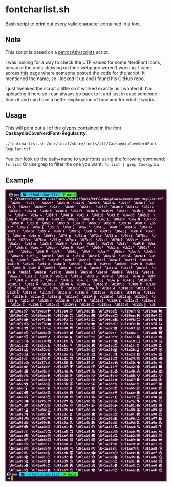 # fontcharlist.sh

Bash script to print out every valid character contained in a font.

## Note

This script is based on a [petrosAth/scripts](https://github.com/petrosAth/scripts/blob/master/fontcharlist.sh) script.

I was looking for a way to check the UTF values for some NerdFont icons, because the ones showing on their webpage weren't working. I came across [this](https://unix.stackexchange.com/questions/595756/how-to-list-all-supported-glyphs-of-a-given-font) page where someone posted the code for the script. It mentioned the name, so i looked it up and i found his GitHub repo.

I just tweaked the script a little so it worked exactly as I wanted it. I'm uploading it here so I can always go back to it and just in case someone finds it and can have a better explanation of how and for what it works.

## Usage

This will print out all of the glyphs contained in the font **CaskaydiaCoveNerdFont-Regular.tty**:

`./fontcharlist.sh /usr/local/share/fonts/ttf/CaskaydiaCoveNerdFont-Regular.ttf`

You can look up the path+name to your fonts using the following command: `fc-list`
Or use grep to filter the one you want: `fc-list | grep Caskaydia`

## Example

<img src="./images/command-execution.png" alt="Command exacution of the script" width="800"/>
<img src="./images/icons-example.png" alt="Font icons showing" width="800"/>

